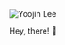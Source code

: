 <section id="top" class="top-section">
      <div class="top-content">
        <img src="https://github.com/Yoojin95/Yoojin95/assets/139936425/36524045-e7a6-40e9-a4dd-289b8f68302c" alt="Yoojin Lee" />
        <p>
          Hey, there! 👋 <br/>
        </p>
      </div>
    </section>
    

